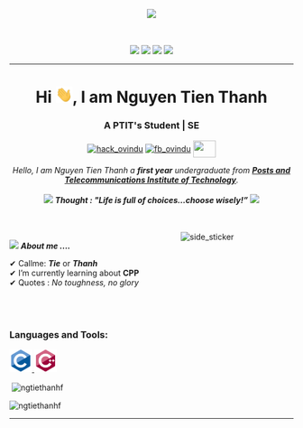 <p align="center">
  <img src="https://media4.giphy.com/avatars/mwooodward/cIe5MvDvX4Vc.gif" height="200"/>
</p>
<br>

<p align="left"> 
 </p>
 <p align="center">
<img src="https://img.shields.io/badge/Age-18-blue" />
  <img src="https://img.shields.io/badge/Focus-CPP-brightgreen" />
  <img src="https://img.shields.io/badge/Lives-Hanoi-grown" />
  <img src="https://img.shields.io/badge/Languages-English%20%26%20Vietnamese-brightgreen" />
</p>
<hr>
<h1 align="center">Hi <img src="https://raw.githubusercontent.com/ABSphreak/ABSphreak/master/gifs/Hi.gif" width="30px">, I am Nguyen Tien Thanh </h1>
<h3 align="center">A PTIT's Student | SE </h3>
<p align="center">
<a href="https://www.hackerrank.com/TieThanhNguyen?hr_r=1" target="blank"><img align="center" src="https://cdn.worldvectorlogo.com/logos/hackerrank.svg" alt="hack_ovindu" height="30" width="40" /></a>
<a href="https://www.facebook.com/tienthanhisme/" target="blank"><img align="center" src="https://www.svgrepo.com/show/299425/facebook.svg" alt="fb_ovindu" height="30" width="40" /></a>
 <a href = "mailto: mrfaker2k3@gmail.com"><img align="center" src="https://seeklogo.com/images/G/gmail-new-2020-logo-32DBE11BB4-seeklogo.com.png" height="30" width="40" /></a>
</p>
</p>



<p align="center">
  <em>
    Hello, I am Nguyen Tien Thanh a <b>first year</b> undergraduate from <a href="https://portal.ptit.edu.vn/"> <b>Posts and Telecommunications Institute of Technology</b></a>. <br>
  </em> 
  <br>
  <img src="https://media.giphy.com/media/gH3LO09IOiZIqePwv9/giphy.gif" width="50" /> <b><i align="center">Thought : "Life is full of choices…choose wisely!”</i></b> <img src="https://media.giphy.com/media/qjqUcgIyRjsl2/giphy.gif" width="50" />
</p>
<br><br>
<img align="right" width=200px height=200px alt="side_sticker" src="https://media.giphy.com/media/TEnXkcsHrP4YedChhA/giphy.gif" />

<img src="https://media.giphy.com/media/iY8CRBdQXODJSCERIr/giphy.gif" width="30px">&nbsp;***About me ....***

✔ Callme: ***Tie*** or ***Thanh***<br>
✔ I’m currently learning about **CPP**<br>
✔ Quotes : *No toughness, no glory* <br><br><br><br>
 
<h3 align="left">Languages and Tools:</h3>
<p align="left"> <a href="https://www.cprogramming.com/" target="_blank" rel="noreferrer"> <img src="https://raw.githubusercontent.com/devicons/devicon/master/icons/c/c-original.svg" alt="c" width="40" height="40"/> </a> <a href="https://www.w3schools.com/cpp/" target="_blank" rel="noreferrer"> <img src="https://raw.githubusercontent.com/devicons/devicon/master/icons/cplusplus/cplusplus-original.svg" alt="cplusplus" width="40" height="40"/> </a> </p>

<p>&nbsp;<img align="center" src="https://github-readme-stats.vercel.app/api?username=ngtiethanhf&show_icons=true&locale=en" alt="ngtiethanhf" /></p>

<p><img align="center" src="https://github-readme-streak-stats.herokuapp.com/?user=ngtiethanhf&" alt="ngtiethanhf" /></p>


-----
